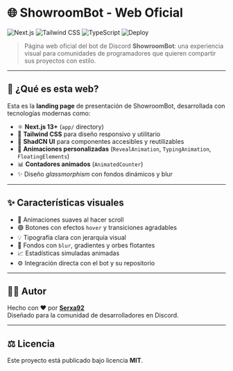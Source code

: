 # 🌐 ShowroomBot - Web Oficial

![Next.js](https://img.shields.io/badge/Next.js-13+-black?logo=nextdotjs)
![Tailwind CSS](https://img.shields.io/badge/TailwindCSS-Styled-38bdf8?logo=tailwindcss)
![TypeScript](https://img.shields.io/badge/TypeScript-Strict-blue?logo=typescript)
![Deploy](https://img.shields.io/badge/Deploy-Vercel-black?logo=vercel)

> Página web oficial del bot de Discord **ShowroomBot**: una experiencia visual para comunidades de programadores que quieren compartir sus proyectos con estilo.

---

## 🧠 ¿Qué es esta web?

Esta es la **landing page** de presentación de ShowroomBot, desarrollada con tecnologías modernas como:

- ⚛️ **Next.js 13+** (`app/` directory)
- 🎨 **Tailwind CSS** para diseño responsivo y utilitario
- 💅 **ShadCN UI** para componentes accesibles y reutilizables
- 🔮 **Animaciones personalizadas** (`RevealAnimation`, `TypingAnimation`, `FloatingElements`)
- 📊 **Contadores animados** (`AnimatedCounter`)
- ✨ Diseño *glassmorphism* con fondos dinámicos y blur

---

## ✨ Características visuales

- 💫 Animaciones suaves al hacer scroll
- 🟣 Botones con efectos `hover` y transiciones agradables
- 💡 Tipografía clara con jerarquía visual
- 🌌 Fondos con `blur`, gradientes y orbes flotantes
- 📈 Estadísticas simuladas animadas
- ⚙️ Integración directa con el bot y su repositorio



---

## 🧑‍💻 Autor

Hecho con ❤️ por **[Serxa92](https://github.com/serxa92)**  
Diseñado para la comunidad de desarrolladores en Discord.

---

## ⚖️ Licencia

Este proyecto está publicado bajo licencia **MIT**.

